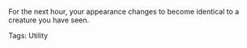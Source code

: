 For the next hour, your appearance changes to become identical to a creature you have seen.

Tags: Utility